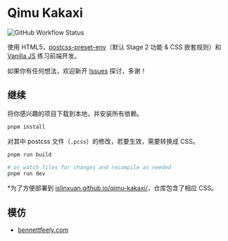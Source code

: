 # Qimu Kakaxi

![GitHub Workflow Status](https://img.shields.io/github/workflow/status/islinxuan/qimu-kakaxi/pages%20build%20and%20deployment?label=gh-pages%20deploy&logo=github)

使用 HTML5，[postcss-preset-env](https://preset-env.cssdb.org/)（默认 Stage 2 功能 & CSS 嵌套规则）和 [Vanilla JS](http://vanilla-js.com/) 练习前端开发。

如果你有任何想法，欢迎新开 [Issues](https://github.com/islinxuan/qimu-kakaxi/issues) 探讨，多谢！

## 继续

将你感兴趣的项目下载到本地，并安装所有依赖。

```sh
pnpm install
```

对其中 postcss 文件（`.pcss`）的修改，若要生效，需要转换成 CSS。

```sh
pnpm run build

# or watch files for changes and recompile as needed
pnpm run dev
```

\*为了方便部署到 [islinxuan.github.io/qimu-kakaxi/](https://islinxuan.github.io/qimu-kakaxi/)，仓库包含了相应 CSS。

## 模仿

- [bennettfeely.com](https://bennettfeely.com/)
